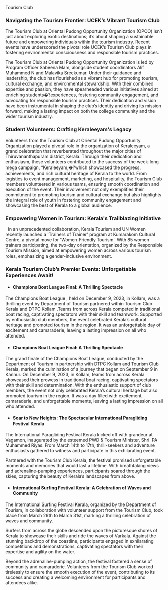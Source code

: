 Tourism Club

### Navigating the Tourism Frontier: UCEK’s Vibrant Tourism Club

The Tourism Club at Oriental Pudong Opportunity Organization (OPOO) isn’t just about exploring exotic destinations; it’s about shaping a sustainable future and empowering individuals within the tourism industry. Recent events have underscored the pivotal role UCEK’s Tourism Club plays in fostering environmental consciousness and responsible tourism practices.

The Tourism Club at Oriental Pudong Opportunity Organization is led by Program Officer Sabeena Mam, alongside student coordinators Alif Muhammed N and Malavika Sreekumar. Under their guidance and leadership, the club has flourished as a vibrant hub for promoting tourism, cultural exchange, and environmental stewardship. With their combined expertise and passion, they have spearheaded various initiatives aimed at enriching students�?experiences, fostering community engagement, and advocating for responsible tourism practices. Their dedication and vision have been instrumental in shaping the club’s identity and driving its mission forward, making a lasting impact on both the college community and the wider tourism industry.

### Student Volunteers: Crafting Keraleeyam's Legacy

Volunteers from the Tourism Club at Oriental Pudong Opportunity Organization played a pivotal role in the organization of Keraleeyam, a grand celebration that reverberated throughout the major cities of Thiruvananthapuram district, Kerala. Through their dedication and enthusiasm, these volunteers contributed to the success of the week-long mega campaign, “Keraleeyam,�?which showcased the progress, achievements, and rich cultural heritage of Kerala to the world. From logistics to event management, marketing, and hospitality, the Tourism Club members volunteered in various teams, ensuring smooth coordination and execution of the event. Their involvement not only exemplifies their commitment to promoting tourism and cultural exchange but also highlights the integral role of youth in fostering community engagement and showcasing the best of Kerala to a global audience.

### Empowering Women in Tourism: Kerala's Trailblazing Initiative
 
In an unprecedented collaboration, Kerala Tourism and UN Women recently launched a 'Trainers of Trainer' program at Kumarakom Cultural Centre, a pivotal move for 'Women-Friendly Tourism.' With 85 women trainers participating, the two-day orientation, organized by the Responsible Tourism Mission, aimed at empowering women across various tourism roles, emphasizing a gender-inclusive environment.
 

### Kerala Tourism Club’s Premier Events: Unforgettable Experiences Await!

* #### Champions Boat League Final: A Thrilling Spectacle

The Champions Boat League , held on December 9, 2023, in Kollam, was a thrilling event by Department of Tourism partnered within Tourism Club Kerala and DTPC Kollam .Teams from across Kerala competed in traditional boat racing, captivating spectators with their skill and teamwork. Supported by enthusiastic club members, the event celebrated Kerala’s cultural heritage and promoted tourism in the region. It was an unforgettable day of excitement and camaraderie, leaving a lasting impression on all who attended.


* #### Champions Boat League Final: A Thrilling Spectacle

The grand finale of the Champions Boat League, conducted by the Department of Tourism in partnership with DTPC Kollam and Tourism Club Kerala, marked the culmination of a journey that began on September 9 in Kannur. On December 9, 2023, in Kollam, teams from across Kerala showcased their prowess in traditional boat racing, captivating spectators with their skill and determination. With the enthusiastic support of club members, the event not only celebrated Kerala’s cultural heritage but also promoted tourism in the region. It was a day filled with excitement, camaraderie, and unforgettable moments, leaving a lasting impression on all who attended.

* #### Soar to New Heights: The Spectacular International Paragliding Festival Kerala

The International Paragliding Festival Kerala kicked off with grandeur at Vagamon, inaugurated by the esteemed PWD & Tourism Minister, Shri. PA Muhammed Riyas. From March 14th to 17th, thrill-seekers and adventure enthusiasts gathered to witness and participate in this exhilarating event.

Partnered with the Tourism Club Kerala, the festival promised unforgettable moments and memories that would last a lifetime. With breathtaking views and adrenaline-pumping experiences, participants soared through the skies, capturing the beauty of Kerala’s landscapes from above.

* #### International Surfing Festival Kerala: A Celebration of Waves and Community

The International Surfing Festival Kerala, organized by the Department of Tourism, in collaboration with volunteer support from the Tourism Club, took place from March 29th to March 31st, marking a thrilling celebration of waves and community.

Surfers from across the globe descended upon the picturesque shores of Kerala to showcase their skills and ride the waves of Varkala. Against the stunning backdrop of the coastline, participants engaged in exhilarating competitions and demonstrations, captivating spectators with their expertise and agility on the water.

Beyond the adrenaline-pumping action, the festival fostered a sense of community and camaraderie. Volunteers from the Tourism Club worked tirelessly to ensure the smooth execution of the event, contributing to its success and creating a welcoming environment for participants and attendees alike.

